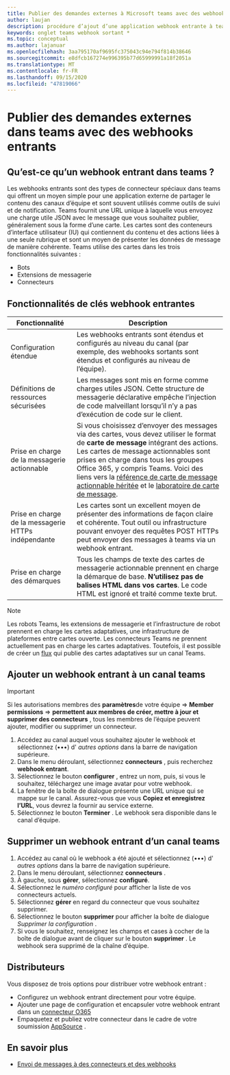 ```yaml
---
title: Publier des demandes externes à Microsoft teams avec des webhooks entrants
author: laujan
description: procédure d’ajout d’une application webhook entrante à teams
keywords: onglet teams webhook sortant *
ms.topic: conceptual
ms.author: lajanuar
ms.openlocfilehash: 3aa795170af9695fc375043c94e794f814b38646
ms.sourcegitcommit: e8dfcb167274e996395b77d65999991a18f2051a
ms.translationtype: MT
ms.contentlocale: fr-FR
ms.lasthandoff: 09/15/2020
ms.locfileid: "47819066"
---
```

# <a name="post-external-requests-to-teams-with-incoming-webhooks"></a>Publier des demandes externes dans teams avec des webhooks entrants

## <a name="what-are-incoming-webhooks-in-teams"></a>Qu’est-ce qu’un webhook entrant dans teams ?

Les webhooks entrants sont des types de connecteur spéciaux dans teams qui offrent un moyen simple pour une application externe de partager le contenu des canaux d’équipe et sont souvent utilisés comme outils de suivi et de notification. Teams fournit une URL unique à laquelle vous envoyez une charge utile JSON avec le message que vous souhaitez publier, généralement sous la forme d’une carte. Les cartes sont des conteneurs d’interface utilisateur (IU) qui contiennent du contenu et des actions liées à une seule rubrique et sont un moyen de présenter les données de message de manière cohérente. Teams utilise des cartes dans les trois fonctionnalités suivantes :

* Bots
* Extensions de messagerie
* Connecteurs

## <a name="incoming-webhook-key-features"></a>Fonctionnalités de clés webhook entrantes

| Fonctionnalité | Description |
| ------- | ----------- |
|Configuration étendue|Les webhooks entrants sont étendus et configurés au niveau du canal (par exemple, des webhooks sortants sont étendus et configurés au niveau de l’équipe).|
|Définitions de ressources sécurisées|Les messages sont mis en forme comme charges utiles JSON. Cette structure de messagerie déclarative empêche l’injection de code malveillant lorsqu’il n’y a pas d’exécution de code sur le client.|
|Prise en charge de la messagerie actionnable|Si vous choisissez d’envoyer des messages via des cartes, vous devez utiliser le format de **carte de message** intégrant des actions. Les cartes de message actionnables sont prises en charge dans tous les groupes Office 365, y compris Teams. Voici des liens vers la [référence de carte de message actionnable héritée](/outlook/actionable-messages/message-card-reference) et le [laboratoire de carte de message](https://messagecardplayground.azurewebsites.net).|
|Prise en charge de la messagerie HTTPs indépendante| Les cartes sont un excellent moyen de présenter des informations de façon claire et cohérente. Tout outil ou infrastructure pouvant envoyer des requêtes POST HTTPs peut envoyer des messages à teams via un webhook entrant.|
|Prise en charge des démarques|Tous les champs de texte des cartes de messagerie actionnable prennent en charge la démarque de base. **N’utilisez pas de balises HTML dans vos cartes**. Le code HTML est ignoré et traité comme texte brut.|

> [!Note]  
> Les robots Teams, les extensions de messagerie et l’infrastructure de robot prennent en charge les cartes adaptatives, une infrastructure de plateformes entre cartes ouverte. Les connecteurs Teams ne prennent actuellement pas en charge les cartes adaptatives. Toutefois, il est possible de créer un [flux](https://flow.microsoft.com/blog/microsoft-flow-in-microsoft-teams/) qui publie des cartes adaptatives sur un canal Teams.

## <a name="add-an-incoming-webhook-to-a-teams-channel"></a>Ajouter un webhook entrant à un canal teams

> [!Important]  
> Si les autorisations membres des **paramètres**de votre équipe  =>  **Member permissions**  =>  **permettent aux membres de créer, mettre à jour et supprimer des connecteurs** , tous les membres de l’équipe peuvent ajouter, modifier ou supprimer un connecteur.

1. Accédez au canal auquel vous souhaitez ajouter le webhook et sélectionnez (&#8226;&#8226;&#8226;) d' *autres options* dans la barre de navigation supérieure.
1. Dans le menu déroulant, sélectionnez **connecteurs** , puis recherchez **webhook entrant**.
1. Sélectionnez le bouton **configurer** , entrez un nom, puis, si vous le souhaitez, téléchargez une image avatar pour votre webhook.
1. La fenêtre de la boîte de dialogue présente une URL unique qui se mappe sur le canal. Assurez-vous que vous **Copiez et enregistrez l’URL**, vous devrez la fournir au service externe.
1. Sélectionnez le bouton **Terminer** . Le webhook sera disponible dans le canal d’équipe.

## <a name="remove-an-incoming-webhook-from-a-teams-channel"></a>Supprimer un webhook entrant d’un canal teams

1. Accédez au canal où le webhook a été ajouté et sélectionnez (&#8226;&#8226;&#8226;) d' *autres options* dans la barre de navigation supérieure.
1. Dans le menu déroulant, sélectionnez **connecteurs** .
1. À gauche, sous **gérer**, sélectionnez **configuré**.
1. Sélectionnez le *numéro configuré* pour afficher la liste de vos connecteurs actuels.
1. Sélectionnez **gérer** en regard du connecteur que vous souhaitez supprimer.
1. Sélectionnez le bouton **supprimer** pour afficher la boîte de dialogue *Supprimer la configuration* .
1. Si vous le souhaitez, renseignez les champs et cases à cocher de la boîte de dialogue avant de cliquer sur le bouton **supprimer** . Le webhook sera supprimé de la chaîne d’équipe.

## <a name="distribution"></a>Distributeurs

Vous disposez de trois options pour distribuer votre webhook entrant :

* Configurez un webhook entrant directement pour votre équipe.
* Ajouter une page de configuration et encapsuler votre webhook entrant dans un [connecteur O365](~/webhooks-and-connectors/how-to/connectors-creating.md)
* Empaquetez et publiez votre connecteur dans le cadre de votre soumission [AppSource](~/concepts/deploy-and-publish/office-store-guidance.md) .

## <a name="learn-more"></a>En savoir plus

* [Envoi de messages à des connecteurs et des webhooks](~/webhooks-and-connectors/how-to/connectors-using.md)
